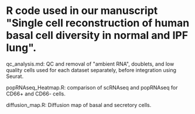 # R code used in our manuscript "Single cell reconstruction of human basal cell diversity in normal and IPF lung".

qc_analysis.md: QC and removal of "ambient RNA", doublets, and low quality cells used for each dataset separately, before integration using Seurat.

popRNAseq_Heatmap.R: comparison of scRNAseq and popRNAseq for CD66+ and CD66- cells.

diffusion_map.R: Diffusion map of basal and secretory cells.
